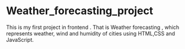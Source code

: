 # Weather_forecasting_project
This is my first project in frontend .
That is Weather forecasting , which represents weather, wind and humidity of cities using HTML,CSS and JavaScript.
